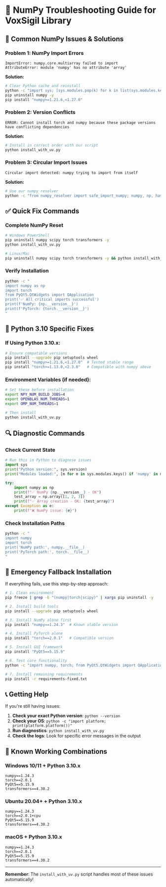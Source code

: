 # 🔧 NumPy Troubleshooting Guide for VoxSigil Library

## 🚨 **Common NumPy Issues & Solutions**

### **Problem 1: NumPy Import Errors**
```
ImportError: numpy.core.multiarray failed to import
AttributeError: module 'numpy' has no attribute 'array'
```

**Solution:**
```bash
# Clear Python cache and reinstall
python -c "import sys; [sys.modules.pop(k) for k in list(sys.modules.keys()) if k.startswith('numpy')]"
pip uninstall numpy -y
pip install "numpy>=1.21.6,<1.27.0"
```

### **Problem 2: Version Conflicts**
```
ERROR: Cannot install torch and numpy because these package versions have conflicting dependencies
```

**Solution:**
```bash
# Install in correct order with our script
python install_with_uv.py
```

### **Problem 3: Circular Import Issues**
```
Circular import detected: numpy trying to import from itself
```

**Solution:**
```bash
# Use our numpy resolver
python -c "from numpy_resolver import safe_import_numpy; numpy, np, have_numpy = safe_import_numpy(); print(f'NumPy OK: {have_numpy}')"
```

## ✅ **Quick Fix Commands**

### **Complete NumPy Reset**
```bash
# Windows PowerShell
pip uninstall numpy scipy torch transformers -y
python install_with_uv.py

# Linux/Mac
pip uninstall numpy scipy torch transformers -y && python install_with_uv.py
```

### **Verify Installation**
```bash
python -c "
import numpy as np
import torch
from PyQt5.QtWidgets import QApplication
print('✅ All critical imports successful')
print(f'NumPy: {np.__version__}')
print(f'PyTorch: {torch.__version__}')
"
```

## 🎯 **Python 3.10 Specific Fixes**

### **If Using Python 3.10.x:**
```bash
# Ensure compatible versions
pip install --upgrade pip setuptools wheel
pip install "numpy>=1.21.6,<1.27.0"  # Tested stable range
pip install "torch>=1.13.0,<2.3.0"   # Compatible with numpy above
```

### **Environment Variables (if needed):**
```bash
# Set these before installation
export NPY_NUM_BUILD_JOBS=4
export OPENBLAS_NUM_THREADS=1
export OMP_NUM_THREADS=1

# Then install
python install_with_uv.py
```

## 🔍 **Diagnostic Commands**

### **Check Current State**
```python
# Run this in Python to diagnose issues
import sys
print("Python version:", sys.version)
print("Modules loaded:", [m for m in sys.modules.keys() if 'numpy' in m])

try:
    import numpy as np
    print(f"✅ NumPy {np.__version__} - OK")
    test_array = np.array([1, 2, 3])
    print(f"✅ Array creation - OK: {test_array}")
except Exception as e:
    print(f"❌ NumPy issue: {e}")
```

### **Check Installation Paths**
```bash
python -c "
import numpy
import torch
print('NumPy path:', numpy.__file__)
print('PyTorch path:', torch.__file__)
"
```

## 🚀 **Emergency Fallback Installation**

If everything fails, use this step-by-step approach:

```bash
# 1. Clean environment
pip freeze | grep -E "(numpy|torch|scipy)" | xargs pip uninstall -y

# 2. Install build tools
pip install --upgrade pip setuptools wheel

# 3. Install NumPy alone first
pip install "numpy==1.24.3"  # Known stable version

# 4. Install PyTorch alone
pip install "torch==2.0.1"   # Compatible version

# 5. Install GUI framework
pip install "PyQt5==5.15.9"

# 6. Test core functionality
python -c "import numpy, torch; from PyQt5.QtWidgets import QApplication; print('✅ Core imports OK')"

# 7. Install remaining requirements
pip install -r requirements-fixed.txt
```

## 📞 **Getting Help**

If you're still having issues:

1. **Check your exact Python version**: `python --version`
2. **Check your OS**: `python -c "import platform; print(platform.platform())"`
3. **Run diagnostics**: `python install_with_uv.py`
4. **Check the logs**: Look for specific error messages in the output

## 🎯 **Known Working Combinations**

### **Windows 10/11 + Python 3.10.x**
```
numpy==1.24.3
torch==2.0.1
PyQt5==5.15.9
transformers==4.30.2
```

### **Ubuntu 20.04+ + Python 3.10.x**
```
numpy==1.24.3
torch==2.0.1+cpu
PyQt5==5.15.9
transformers==4.30.2
```

### **macOS + Python 3.10.x**
```
numpy==1.24.3
torch==2.0.1
PyQt5==5.15.9
transformers==4.30.2
```

---

**Remember**: The `install_with_uv.py` script handles most of these issues automatically!
